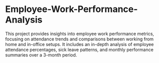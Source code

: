 # Employee-Work-Performance-Analysis
This project provides insights into employee work performance metrics, focusing on attendance trends and comparisons between working from home and in-office setups. It includes an in-depth analysis of employee attendance percentages, sick leave patterns, and monthly performance summaries over a 3-month period.
